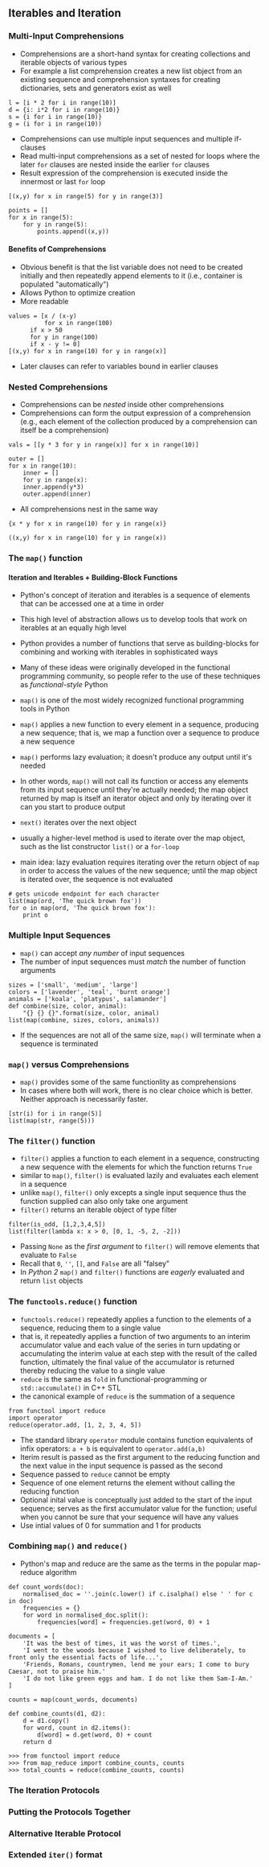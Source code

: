 ## Iterables and Iteration

### Multi-Input Comprehensions
* Comprehensions are a short-hand syntax for creating collections and iterable objects of various types
* For example a list comprehension creates a new list object from an existing sequence and comprehension syntaxes for creating dictionaries, sets and generators exist as well 
```
l = [i * 2 for i in range(10)]
d = {i: i*2 for i in range(10)}
s = {i for i in range(10)}
g = (i for i in range(10))

```
* Comprehensions can use multiple input sequences and multiple if-clauses
* Read multi-input comprehensions as a set of nested for loops where the later `for` clauses are nested inside the earlier `for` clauses
* Result expression of the comprehension is executed inside the innermost or last `for` loop
```
[(x,y) for x in range(5) for y in range(3)]

points = []
for x in range(5):
    for y in range(5):
        points.append((x,y))
```
#### Benefits of Comprehensions
* Obvious benefit is that the list variable does not need to be created initially and then repeatedly append elements to it (i.e., container is populated "automatically")
* Allows Python to optimize creation 
* More readable
```
values = [x / (x-y)
          for x in range(100)
	  if x > 50
	  for y in range(100)
	  if x - y != 0]
[(x,y) for x in range(10) for y in range(x)]
```
* Later clauses can refer to variables bound in earlier clauses

### Nested Comprehensions
* Comprehensions can be *nested* inside other comprehensions
* Comprehensions can form the output expression of a comprehension (e.g., each element of the collection produced by a comprehension can itself be a comprehension) 
```
vals = [[y * 3 for y in range(x)] for x in range(10)]

outer = []
for x in range(10):
    inner = []
    for y in range(x):
	inner.append(y*3)
    outer.append(inner)
```
* All comprehensions nest in the same way
```
{x * y for x in range(10) for y in range(x)}

((x,y) for x in range(10) for y in range(x))
```

### The `map()` function
#### Iteration and Iterables + Building-Block Functions
* Python's concept of iteration and iterables is a sequence of elements that can be accessed one at a time in order
* This high level of abstraction allows us to develop tools that work on iterables at an equally high level
* Python provides a number of functions that serve as building-blocks for combining and working with iterables in sophisticated ways
* Many of these ideas were originally developed in the functional programming community, so people refer to the use of these techniques as *functional-style* Python

* `map()` is one of the most widely recognized functional programming tools in Python
* `map()` applies a new function to every element in a sequence, producing a new sequence; that is, we map a function over a sequence to produce a new sequence
* `map()` performs lazy evaluation; it doesn't produce any output until it's needed 
* In other words, `map()` will not call its function or access any elements from its input sequence until they're actually needed; the map object returned by map is itself an iterator object and only by iterating over it can you start to produce output
* `next()` iterates over the next object
* usually a higher-level method is used to iterate over the map object, such as the list constructor `list()` or a `for-loop`
* main idea: lazy evaluation requires iterating over the return object of `map` in order to access the values of the new sequence; until the map object is iterated over, the sequence is not evaluated 
```
# gets unicode endpoint for each character
list(map(ord, 'The quick brown fox'))
for o in map(ord, 'The quick brown fox'):
    print o
```

### Multiple Input Sequences
* `map()` can accept *any number* of input sequences
* The number of input sequences must *match* the number of function arguments
```
sizes = ['small', 'medium', 'large']
colors = ['lavender', 'teal', 'burnt orange']
animals = ['koala', 'platypus', salamander']
def combine(size, color, animal):
    "{} {} {}".format(size, color, animal)
list(map(combine, sizes, colors, animals))
```
* If the sequences are not all of the same size, `map()` will terminate when a sequence is terminated

### `map()` versus Comprehensions
* `map()` provides some of the same functionlity as comprehensions
* In cases where both will work, there is no clear choice which is better. Neither approach is necessarily faster.
```
[str(i) for i in range(5)]
list(map(str, range(5)))
```
### The `filter()` function
* `filter()` applies a function to each element in a sequence, constructing a new sequence with the elements for which the function returns `True`
* similar to `map()`, `filter()` is evaluated lazily and evaluates each element in a sequence
* unlike `map()`, `filter()` only excepts a single input sequence thus the function supplied can also only take one argument
* `filter()` returns an iterable object of type filter

```
filter(is_odd, [1,2,3,4,5])
list(filter(lambda x: x > 0, [0, 1, -5, 2, -2]))
```
* Passing `None` as the *first argument* to `filter()` will remove elements that evaluate to `False`
* Recall that `0`, `''`, `[]`, and `False` are all "falsey"
* In *Python 2* `map()` and `filter()` functions are *eagerly* evaluated and return `list` objects

### The `functools.reduce()` function
* `functools.reduce()` repeatedly applies a function to the elements of a sequence, reducing them to a single value
* that is, it repeatedly applies a function of two arguments to an interim accumulator value and each value of the series in turn updating or accumulating the interim value at each step with the result of the called function, ultimately the final value of the accumulator is returned thereby reducing the value to a single value
* `reduce` is the same as `fold` in functional-programming or `std::accumulate()` in C++ STL
* the canonical example of `reduce` is the summation of a sequence
```
from functool import reduce
import operator
reduce(operator.add, [1, 2, 3, 4, 5])
```
* The standard library `operator` module contains function equivalents of infix operators: `a + b` is equivalent to `operator.add(a,b)`
* Iterim result is passed as the first argument to the reducing function and the next value in the input sequence is passed as the second
* Sequence passed to `reduce` cannot be empty
* Sequence of one element returns the element without calling the reducing function
* Optional inital value is conceptually just added to the start of the input sequence; serves as the first accumulator value for the function; useful when you cannot be sure that your sequence will have any values
* Use intial values of 0 for summation and 1 for products

### Combining `map()` and `reduce()`
* Python's map and reduce are the same as the terms in the popular map-reduce algorithm
```
def count_words(doc):
    normalised_doc = ''.join(c.lower() if c.isalpha() else ' ' for c in doc)
    frequencies = {}
    for word in normalised_doc.split():
        frequencies[word] = frequencies.get(word, 0) + 1

documents = [
    'It was the best of times, it was the worst of times.',
    'I went to the woods because I wished to live deliberately, to front only the essential facts of life...',
    'Friends, Romans, countrymen, lend me your ears; I come to bury Caesar, not to praise him.' 
    'I do not like green eggs and ham. I do not like them Sam-I-Am.'
]

counts = map(count_words, documents)

def combine_counts(d1, d2):
    d = d1.copy()
    for word, count in d2.items():
        d[word] = d.get(word, 0) + count
    return d

>>> from functool import reduce
>>> from map_reduce import combine_counts, counts
>>> total_counts = reduce(combine_counts, counts)
```
### The Iteration Protocols

### Putting the Protocols Together

### Alternative Iterable Protocol

### Extended `iter()` format

